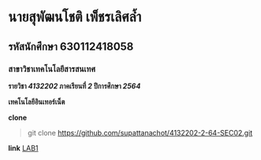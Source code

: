 # นายสุพัฒนโชติ เพ็ชรเลิศล้ำ
## รหัสนักศึกษา 630112418058
### สาขาวิชาเทคโนโลยีสารสนเทศ

**รายวิชา *4132202* ภาคเรียนที่ *2* ปีการศึกษา *2564***

**เทคโนโลยีอินเทอร์เน็ต**

**clone**
>git clone https://github.com/supattanachot/4132202-2-64-SEC02.git

**link**
[LAB1](https://github.com/supattanachot/4132202-2-64-SEC02/tree/main/LAB1)